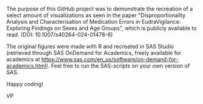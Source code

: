 The purpose of this GitHub project was to demonstrate the recreation of a select amount of visualizations as seen in the paper 
"Disproportionality Analysis and Characterisation of Medication Errors in EudraVigilance: Exploring Findings on Sexes and Age Groups",
which is publicly available to read. (DOI: 10.1007/s40264-024-01478-6)

The original figures were made with R and recreated in SAS Studio (retrieved through SAS OnDemand for Academics, freely available for academics at https://www.sas.com/en_us/software/on-demand-for-academics.html). Feel free to run the SAS-scripts on your own version of SAS.

Happy coding!

VP
